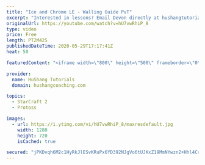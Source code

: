 ```yaml
---
title: "Ice and Chrome LE - Walling Guide PvT"
excerpt: "Interested in lessons? Email Devon directly at hushangtutorials@outlook.com ------------------------------------------------------------------------------------------------------- Want to support HuShang Tutorials directly? Patreon is a website where you can contribute a monthly donation that will help"
originalUrl: https://youtube.com/watch?v=hU7vwRhiP_8
type: video
price: Free
length: PT2M42S
publishedDateTime: 2020-05-29T17:17:41Z
heat: 50

featuredContent: "<iframe width=\"800\" height=\"500\" frameborder=\"0\" src=\"https://www.youtube.com/embed/hU7vwRhiP_8\" allow=\"accelerometer; autoplay; encrypted-media; gyroscope; picture-in-picture\" allowfullscreen></iframe>"

provider:
  name: HuShang Tutorials
  domain: hushangcoaching.com

topics:
  - StarCraft 2
  - Protoss

images:
  - url: https://i.ytimg.com/vi/hU7vwRhiP_8/maxresdefault.jpg
    width: 1280
    height: 720
    isCached: true

secured: "jPKDvqh6M2c1HyRkJlESvKRuPx6YD392NJgVo6tUJKxZ19MmNYwzn2+Hhl4Crb4RaLx/RPi4YalXTOXANVHFY+cojprKOKBV4A0UAJ7uH7GCrQTt7p1FoORegJp1WMIF/lu5WIQyF1z4TFNsfS5Jv3AkGo0Moi5APCNIZVYSBbd6w9CrTBHyZMOy4Nwgv71roWoxYdn9Z4RzkN+xMNkdp7hR3Rmbch4Ig7BbraTGKRzR0AVdAh+IgVwZrwGKpE0vgPSN+j33mZfM6Ut2JLgZxjymyz8rxB1HrcL8Lnuq4QvZUzZ/8Z6yO2I6Dd3w5Dnl8Rjsi6pfdn+IdZiR2sYgFqJogct/R1xBgyBN6kGKcYfUyiwMe7JXfA+dtd0XsbqZUk+GJ9Zo+fre+oSHVxbNaOzwz7JkPkWldhwkUno3ioI=;2EUnIJjDhmTbmA0eyFyqJQ=="
---
```


